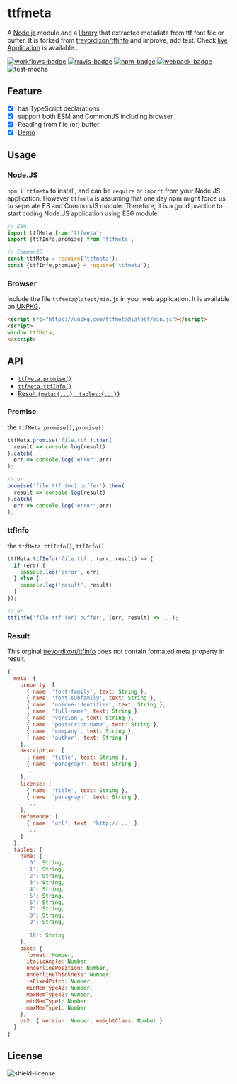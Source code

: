 # ttfmeta

A [Node.js](#nodejs) module and a [library](#browser) that extracted metadata from ttf font file or buffer. It is forked from [trevordixon/ttfinfo][forked-from] and improve, add test. Check [live Application][demo] is available...

[![workflows-badge]][workflows]
[![travis-badge]][travis]
[![npm-badge]][npm]
[![webpack-badge]][latest-min]
![test-mocha]

## Feature

- [x] has TypeScript declarations
- [x] support both ESM and CommonJS including browser
- [x] Reading from file (or) buffer
- [x] [Demo][demo]

## Usage

### Node.JS

`npm i ttfmeta` to install, and can be `require` or `import` from your Node.JS application. However `ttfmeta` is assuming that one day npm might force us to seperate ES and CommonJS module. Therefore, it is a good practice to start coding Node.JS application using ES6 module.

```js
// ES6
import ttfMeta from 'ttfmeta';
import {ttfInfo,promise} from 'ttfmeta';

// CommonJS
const ttfMeta = require('ttfmeta');
const {ttfInfo,promise} = require('ttfmeta');
```

### Browser

Include the file `ttfmeta@latest/min.js` in your web application. It is available on [UNPKG][unpkg].

```html
<script src="https://unpkg.com/ttfmeta@latest/min.js"></script>
<script>
window.ttfMeta;
</script>
```

## API

- [`ttfMeta.promise()`](#promise)
- [`ttfMeta.ttfInfo()`](#ttfInfo)
- [Result `{meta:{...}, tables:{...}}`](#result)

### Promise

the `ttfMeta.promise()`, `promise()`

```js
ttfMeta.promise('file.ttf').then(
  result => console.log(result)
).catch(
  err => console.log('error',err)
);

// or
promise('file.ttf (or) buffer').then(
  result => console.log(result)
).catch(
  err => console.log('error',err)
);
```

### ttfInfo

the `ttfMeta.ttfInfo()`, `ttfInfo()`

```js
ttfMeta.ttfInfo('file.ttf', (err, result) => {
  if (err) {
    console.log('error', err)
  } else {
    console.log('result', result)
  }
});

// or
ttfInfo('file.ttf (or) buffer', (err, result) => ...);
```

### Result

This orginal [trevordixon/ttfinfo][forked-from] does not contain formated meta property in result.

```js
{
  meta: {
    property: [
      { name: 'font-family', text: String },
      { name: 'font-subfamily', text: String },
      { name: 'unique-identifier', text: String },
      { name: 'full-name', text: String },
      { name: 'version', text: String },
      { name: 'postscript-name', text: String },
      { name: 'company', text: String },
      { name: 'author', text: String }
    ],
    description: [
      { name: 'title', text: String },
      { name: 'paragraph', text: String },
      ...
    ],
    license: [
      { name: 'title', text: String },
      { name: 'paragraph', text: String },
      ...
    ],
    reference: [
      { name: 'url', text: 'http://...' },
      ...
    ]
  },
  tables: {
    name: {
      '0': String,
      '1': String,
      '2': String,
      '3': String,
      '4': String,
      '5': String,
      '6': String,
      '7': String,
      '8': String,
      '9': String,
      ...
      '18': String
    },
    post: {
      format: Number,
      italicAngle: Number,
      underlinePosition: Number,
      underlineThickness: Number,
      isFixedPitch: Number,
      minMemType42: Number,
      maxMemType42: Number,
      minMemType1: Number,
      maxMemType1: Number
    },
    os2: { version: Number, weightClass: Number }
  }
}
```

## License

![shield-license]

[demo]: https://khensolomon.github.io/ttfmeta/
[workflows-badge]: https://github.com/khensolomon/ttfmeta/workflows/Node/badge.svg
[workflows]: https://github.com/khensolomon/ttfmeta/actions/workflows/node.yml
[test-mocha]: https://img.shields.io/badge/test-mocha-green.svg?longCache=true
[webpack-badge]: https://img.shields.io/badge/webpack-yes-green.svg?longCache=true
[latest-min]: https://unpkg.com/ttfmeta@latest/min.js
[unpkg]: https://unpkg.com/
[travis-badge]: https://travis-ci.com/khensolomon/ttfmeta.svg
[travis]: https://travis-ci.com/khensolomon/ttfmeta
[npm-badge]: https://img.shields.io/npm/dt/ttfmeta.svg
[npm]: https://www.npmjs.com/package/ttfmeta
[shield-license]: https://img.shields.io/github/license/khensolomon/ttfmeta?style=social

[forked-from]: https://github.com/trevordixon/ttfinfo

